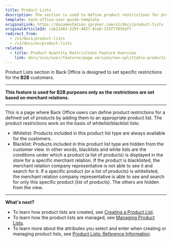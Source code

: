 ```yaml
---
title: Product Lists
description: The section is used to define product restrictions for product sets by adding them to an appropriate product list in the Back Office.
template: back-office-user-guide-template
originalLink: https://documentation.spryker.com/v1/docs/product-lists
originalArticleId: cab21403-229f-4837-8ce6-315f77835df7
redirect_from:
  - /v1/docs/product-lists
  - /v1/docs/en/product-lists
related:
  - title: Product Quantity Restrictions Feature Overview
    link: docs/scos/user/features/page.version/non-splittable-products-feature-overview.html
---
```


Product Lists section in Back Office is designed to set specific restrictions for the **B2B** customers.
***
**This feature is used for B2B purposes only as the restrictions are set based on merchant relations.**
***
This is a page where Back Office users can define product restrictions for a defined set of products by adding them to an appropriate product list.
The product restrictions work on the basis of whitelist/blacklist lists:
* Whitelist: Products included in this product list type are always available for the customers.
* Blacklist: Products included in this product list type are hidden from the customer view.
In other words, blacklists and white lists are the conditions under which a product (a list of products) is displayed in the store for a specific merchant relation. If the product is blacklisted, the merchant relation company representative is not able to see it and search for it.
If a specific product (or a list of products) is whitelisted, the merchant relation company representative is able to see and search for only this specific product (list of products). The others are hidden from the view.
***
**What's next?**

* To learn how product lists are created, see [Creating a Product List](/docs/scos/user/back-office-user-guides/{{page.version}}/catalog/product-lists/creating-product-lists.html).
* To learn how the product lists are managed, see [Managing Product Lists](/docs/scos/user/back-office-user-guides/{{page.version}}/catalog/product-lists/managing-product-lists.html).
* To learn more about the attributes you select and enter when creating or managing product lists, see [Product Lists: Reference Information](/docs/scos/user/back-office-user-guides/{{page.version}}/catalog/product-lists/references/product-lists-reference-information.html).
